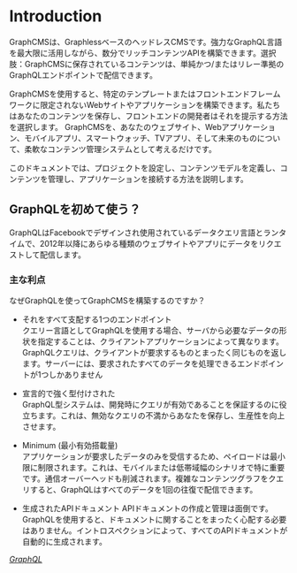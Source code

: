 # Introduction
GraphCMSは、GraphlessベースのヘッドレスCMSです。強力なGraphQL言語を最大限に活用しながら、数分でリッチコンテンツAPIを構築できます。選択肢：GraphCMSに保存されているコンテンツは、単純かつ/またはリレー準拠のGraphQLエンドポイントで配信できます。

GraphCMSを使用すると、特定のテンプレートまたはフロントエンドフレームワークに限定されないWebサイトやアプリケーションを構築できます。私たちはあなたのコンテンツを保存し、フロントエンドの開発者はそれを提示する方法を選択します。 GraphCMSを、あなたのウェブサイト、Webアプリケーション、モバイルアプリ、スマートウォッチ、TVアプリ、そして未来のものについて、柔軟なコンテンツ管理システムとして考えるだけです。

このドキュメントでは、プロジェクトを設定し、コンテンツモデルを定義し、コンテンツを管理し、アプリケーションを接続する方法を説明します。

## GraphQLを初めて使う？
GraphQLはFacebookでデザインされ使用されているデータクエリ言語とランタイムで、2012年以降にあらゆる種類のウェブサイトやアプリにデータをリクエストして配信します。

### 主な利点
なぜGraphQLを使ってGraphCMSを構築するのですか？

- それをすべて支配する1つのエンドポイント  
クエリー言語としてGraphQLを使用する場合、サーバから必要なデータの形状を指定することは、クライアントアプリケーションによって異なります。 GraphQLクエリは、クライアントが要求するものとまったく同じものを返します。サーバーには、要求されたすべてのデータを処理できるエンドポイントが1つしかありません 

- 宣言的で強く型付けされた  
GraphQL型システムは、開発時にクエリが有効であることを保証するのに役立ちます。これは、無効なクエリの不満からあなたを保存し、生産性を向上させます。

- Minimum  (最小有効搭載量)  
アプリケーションが要求したデータのみを受信するため、ペイロードは最小限に制限されます。これは、モバイルまたは低帯域幅のシナリオで特に重要です。通信オーバーヘッドも削減されます。複雑なコンテンツグラフをクエリすると、GraphQLはすべてのデータを1回の往復で配信できます。

- 生成されたAPIドキュメント
APIドキュメントの作成と管理は面倒です。 GraphQLを使用すると、ドキュメントに関することをまったく心配する必要はありません。イントロスペクションによって、すべてのAPIドキュメントが自動的に生成されます。

*[GraphQL](https://graphql.org/)*


